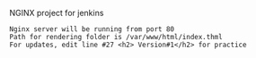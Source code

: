 NGINX project for jenkins

```
Nginx server will be running from port 80
Path for rendering folder is /var/www/html/index.thml
For updates, edit line #27 <h2> Version#1</h2> for practice
```
